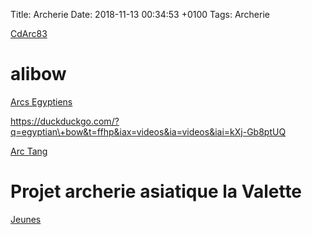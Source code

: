 Title:  Archerie
Date:   2018-11-13 00:34:53 +0100
Tags: Archerie

[CdArc83](https://www.cdarc83.com/)

# alibow

[Arcs Egyptiens](https://duckduckgo.com/?q=egyptian\+bow&t=ffhp&iax=videos&ia=videos&iai=Xia09Ix-NJs)

<https://duckduckgo.com/?q=egyptian\+bow&t=ffhp&iax=videos&ia=videos&iai=kXj-Gb8ptUQ>

[Arc Tang](https://www.alibowshop.com/product-page/tang-chang-an)

# Projet archerie asiatique la Valette

[Jeunes](https://www.alibowshop.com/youth-bow)
